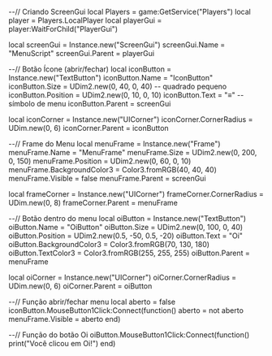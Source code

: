 --// Criando ScreenGui
local Players = game:GetService("Players")
local player = Players.LocalPlayer
local playerGui = player:WaitForChild("PlayerGui")

local screenGui = Instance.new("ScreenGui")
screenGui.Name = "MenuScript"
screenGui.Parent = playerGui

--// Botão Ícone (abrir/fechar)
local iconButton = Instance.new("TextButton")
iconButton.Name = "IconButton"
iconButton.Size = UDim2.new(0, 40, 0, 40) -- quadrado pequeno
iconButton.Position = UDim2.new(0, 10, 0, 10)
iconButton.Text = "≡" -- símbolo de menu
iconButton.Parent = screenGui

local iconCorner = Instance.new("UICorner")
iconCorner.CornerRadius = UDim.new(0, 6)
iconCorner.Parent = iconButton

--// Frame do Menu
local menuFrame = Instance.new("Frame")
menuFrame.Name = "MenuFrame"
menuFrame.Size = UDim2.new(0, 200, 0, 150)
menuFrame.Position = UDim2.new(0, 60, 0, 10)
menuFrame.BackgroundColor3 = Color3.fromRGB(40, 40, 40)
menuFrame.Visible = false
menuFrame.Parent = screenGui

local frameCorner = Instance.new("UICorner")
frameCorner.CornerRadius = UDim.new(0, 8)
frameCorner.Parent = menuFrame

--// Botão dentro do menu
local oiButton = Instance.new("TextButton")
oiButton.Name = "OiButton"
oiButton.Size = UDim2.new(0, 100, 0, 40)
oiButton.Position = UDim2.new(0.5, -50, 0.5, -20)
oiButton.Text = "Oi"
oiButton.BackgroundColor3 = Color3.fromRGB(70, 130, 180)
oiButton.TextColor3 = Color3.fromRGB(255, 255, 255)
oiButton.Parent = menuFrame

local oiCorner = Instance.new("UICorner")
oiCorner.CornerRadius = UDim.new(0, 6)
oiCorner.Parent = oiButton

--// Função abrir/fechar menu
local aberto = false
iconButton.MouseButton1Click:Connect(function()
	aberto = not aberto
	menuFrame.Visible = aberto
end)

--// Função do botão Oi
oiButton.MouseButton1Click:Connect(function()
	print("Você clicou em Oi!")
end)
